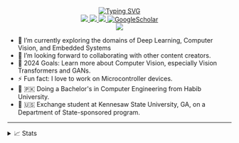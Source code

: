 <p align="center">
<a href="https://github.com/samiyaalizaidi">
    <img src="https://readme-typing-svg.herokuapp.com?font=Georgia&duration=2000&pause=1000&color=9745F5&center=true&multiline=true&width=650&height=80&lines=Samiya+Ali+Zaidi;Researcher+%7C+Undergraduate+Student+%7C+Computer+Vision+%7C+Deep+Learning" alt="Typing SVG" />
</a>
<br/>

<!--<a href="https://medium.com">
    <img src="https://img.shields.io/badge/Website-medium-red?style=flat-square">
</a>  -->
<a href="https://drive.google.com/file/d/1LAVPQyLbGrTPm6C6ZSJrI5wmRyzUE6s8/view?usp=sharing">
    <img src="https://img.shields.io/badge/PDF-CV-red?style=flat-square&logo=adobe">
</a>  
<a href="https://www.linkedin.com/in/samiya-ali-zaidi">
    <img src="https://img.shields.io/badge/-Linkedin-blue?style=flat-square&logo=linkedin">
</a>
<a href="mailto:samiyaalizaidi@gmail.com">
    <img src="https://img.shields.io/badge/-Email-red?style=flat-square&logo=gmail&logoColor=white">
</a>
<a href='https://scholar.google.com/citations?hl=en&user=0ugruG4AAAAJ&view_op=list_works&authuser=1&gmla=ABOlHixnBPP7J8GOk3pR6hesA9iOj5u5Sf8U8L-zg0tT0NLpEQl5I2Z6u5NI544RVPBrpP4zrDVdWF2mdMpCKKVF' target="_blank">
    <img alt='GoogleScholar' src='https://img.shields.io/badge/Scholar-100000?style=flat&logo=GoogleScholar&logoColor=white&&color=0181FF'>
</a> 

<br/> 

<a href="https://github.com/samiyaalizaidi">
    <img src="https://github-stats-alpha.vercel.app/api?username=samiyaalizaidi&cc=22272e&width=500px&tc=9745F5&ic=fff&bc=0000">
</a>



</p>

- 🌱 I’m currently exploring the domains of Deep Learning, Computer Vision, and Embedded Systems
- 👯 I’m looking forward to collaborating with other content creators.
- 🥅 2024 Goals: Learn more about Computer Vision, especially Vision Transformers and GANs.
- ⚡ Fun fact: I love to work on Microcontroller devices.
- 📖 🇵🇰 Doing a Bachelor's in Computer Engineering from Habib University.
- 📖 🇺🇸 Exchange student at Kennesaw State University, GA, on a Department of State-sponsored program.

----

<details>
<summary>📈 Stats</summary>
<br>
My Github Stats
<br>


![](http://github-profile-summary-cards.vercel.app/api/cards/profile-details?username=samiyaalizaidi&theme=aura) 

![](http://github-profile-summary-cards.vercel.app/api/cards/repos-per-language?username=samiyaalizaidi&theme=aura) 
![](http://github-profile-summary-cards.vercel.app/api/cards/most-commit-language?username=samiyaalizaidi&theme=aura)


![](https://streak-stats.demolab.com/?user=samiyaalizaidi&theme=midnight-purple)


<br>
Currently Coding and Listening to:

<!--[![spotify-github-profile](https://spotify-github-profile.vercel.app/api/view?uid=11159336621&cover_image=true&theme=novatorem&show_offline=true&bar_color=53b14f&bar_color_cover=false)](https://open.spotify.com/user/3157ydsm2trbklsw7xieue57ckky) -->


[![spotify-github-profile](https://spotify-github-profile.vercel.app/api/view.svg?uid=3157ydsm2trbklsw7xieue57ckky&redirect=true][https://spotify-github-profile.vercel.app/api/view.svg?uid=3157ydsm2trbklsw7xieue57ckky&cover_image=true&theme=novatorem&show_offline=true&background_color=121212&interchange=false&bar_color=53b14f&bar_color_cover=true)](https://open.spotify.com/user/3157ydsm2trbklsw7xieue57ckky)

</details>
